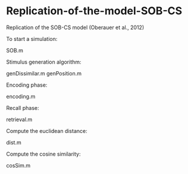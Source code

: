 # Replication-of-the-model-SOB-CS
Replication of the SOB-CS model (Oberauer et al., 2012)


To start a simulation:

SOB.m


Stimulus generation algorithm:

genDissimilar.m
genPosition.m


Encoding phase:

encoding.m


Recall phase:

retrieval.m


Compute the euclidean distance:

dist.m


Compute the cosine similarity:

cosSim.m

